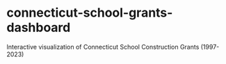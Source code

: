 # connecticut-school-grants-dashboard
Interactive visualization of Connecticut School Construction Grants (1997-2023)
